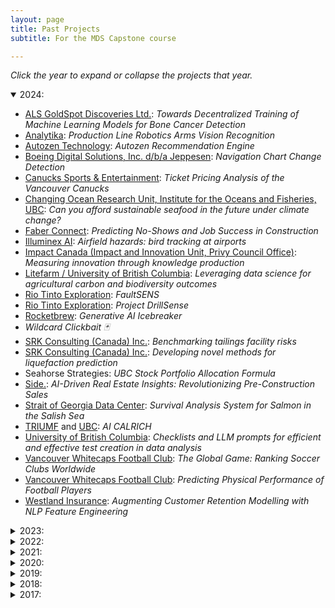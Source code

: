 ```yaml
---
layout: page
title: Past Projects
subtitle: For the MDS Capstone course

---
```


*Click the year to expand or collapse the projects that year.*

<details open>
  <summary>2024:</summary>

<ul>
<li><a href="https://goldspot.ca/">ALS GoldSpot Discoveries Ltd.</a>: <i>Towards Decentralized Training of Machine Learning Models for Bone Cancer Detection</i></li>
<li><a href="http://www.analytika.ca/">Analytika</a>: <i>Production Line Robotics Arms Vision Recognition</i></li>
<li><a href="https://www.autozen.com/">Autozen Technology</a>: <i>Autozen Recommendation Engine</i></li>
<li><a href="https://ww2.jeppesen.com/digital-aviation-analytics/">Boeing Digital Solutions, Inc. d/b/a Jeppesen</a>: <i>Navigation Chart Change Detection</i></li>
<li><a href="https://www.nhl.com/canucks/">Canucks Sports & Entertainment</a>: <i>Ticket Pricing Analysis of the Vancouver Canucks</i></li>
<li><a href="https://coru.oceans.ubc.ca/">Changing Ocean Research Unit, Institute for the Oceans and Fisheries, UBC</a>: <i>Can you afford sustainable seafood in the future under climate change?</i></li>
<li><a href="https://faberconnect.com/">Faber Connect</a>: <i>Predicting No-Shows and Job Success in Construction</i></li>
<li><a href="https://www.illuminex.ai/">Illuminex AI</a>: <i>Airfield hazards: bird tracking at airports</i></li>
<li><a href="https://impact.canada.ca/en">Impact Canada (Impact and Innovation Unit, Privy Council Office)</a>: <i>Measuring innovation through knowledge production</i></li>
<li><a href="https://ubcfarm.ubc.ca/csfs-research/litefarm/">Litefarm / University of British Columbia</a>: <i>Leveraging data science for agricultural carbon and biodiversity outcomes</i></li>
<li><a href="http://www.riotinto.com/">Rio Tinto Exploration</a>: <i>FaultSENS</i></li>
<li><a href="http://www.riotinto.com/">Rio Tinto Exploration</a>: <i>Project DrillSense</i></li>
<li><a href="https://www.therocketbrew.com/">Rocketbrew</a>: <i>Generative AI Icebreaker <li>Wildcard Clickbait 🃏</i></li>
<li><a href="https://www.srk.com/">SRK Consulting (Canada) Inc.</a>: <i>Benchmarking tailings facility risks</i></li>
<li><a href="https://www.srk.com/">SRK Consulting (Canada) Inc.</a>: <i>Developing novel methods for liquefaction prediction</i></li>
<li>Seahorse Strategies: <i>UBC Stock Portfolio Allocation Formula</i></li>
<li><a href="https://www.theside.ca/">Side.</a>: <i>AI-Driven Real Estate Insights: Revolutionizing Pre-Construction Sales</i></li>
<li><a href="https://sogdatacentre.ca/">Strait of Georgia Data Center</a>: <i>Survival Analysis System for Salmon in the Salish Sea</i></li>
<li><a href="https://www.triumf.ca/">TRIUMF</a> and <a href="https://www.ubc.ca/">UBC</a>: <i>AI CALRICH</i></li>
<li><a href="https://www.ubc.ca/">University of British Columbia</a>: <i>Checklists and LLM prompts for efficient and effective test creation in data analysis</i></li>
<li><a href="https://www.whitecapsfc.com/">Vancouver Whitecaps Football Club</a>: <i>The Global Game: Ranking Soccer Clubs Worldwide</i></li>
<li><a href="https://www.whitecapsfc.com/">Vancouver Whitecaps Football Club</a>: <i>Predicting Physical Performance of Football Players</i></li>
<li><a href="https://www.westlandinsurance.ca/">Westland Insurance</a>: <i>Augmenting Customer Retention Modelling with NLP Feature Engineering</i></li>

</details>

<details>
  <summary>2023:</summary>

<ul>
<li><a href="https://www.autozen.com/">Autozen Technology</a>: <i>Autozen Valuation Guru</i></li>
<li><a href="https://bgcengineering.ca/">BGC Engineering Inc.</a>: <i>Predicting the largest floods in Canadian rivers</i></li>
<li><a href="https://www.reliance-foundry.com/">Citysage for Reliance Foundry</a>: <i>Noise Pollution: Spatial modelling and visualization of urban sound levels</i></li>
<li><a href="https://cymaxgroup.com/">Cymax Group Technologies</a>: <i>Product Knowledge Graph</i></li>
<li><a href="https://www.eoas.ubc.ca/">EOAS department, UBC Faculty of Science</a>: <i>Data Science for polar ice core climate reconstructions</i></li>
<li><a href="https://goldspot.ca/">ALS GoldSpot Discoveries Ltd.</a>: <i>A Study on the Effects of Representation Bias on AI Performance and Methods of Mitigating it</i></li>
<li><a href="https://www.icbc.com/Pages/default.aspx">Insurance Corporation of BC</a>: <i>Image Recognition of Vehicle Odometer Readings</i></li>
<li><a href="https://www.neotomadb.org/">Neotoma Paleoecology Database(University of Wisconsin – Madison)</a>: <i>Finding Fossils in the Literature</i></li>
<li><a href="https://www.olyns.com/">Olyns</a>: <i>The Price Is Right!</i></li>
<li><a href="http://www.riotinto.com/">Rio Tinto Exploration</a>: <i>Clean sat</i></li>
<li><a href="https://www.seaspancorp.com/">Seaspan Corporation</a>: <i>Development of operation and maintenance analytics platform for container ships</i></li>
<li><a href="https://sitewise.com/">Sitewise Analytics</a>: <i>Restaurant Segmentation Analysis</i></li>
<li><a href="https://www.slalom.com/">Slalom Consulting</a>: <i>Power Price Prediction - a short-term forecast</i></li>
<li><a href="https://www.triumf.ca/">TRIUMF</a> and <a href="https://www.ubc.ca/">UBC</a>: <i>CALORICH AI</i></li>
<li><a href="https://www.trustingpixels.com/">Trusting Pixels Inc.</a>: <i>Compressed Softening Filter Detection</i></li>
<li><a href="https://digem.med.ubc.ca/">UBC Digital Emergency Medicine</a>: <i>Predictive analytics to support HLBC 8-1-1 and HEiDi triage</i></li>
<li><a href="https://www.whitecapsfc.com/">Vancouver Whitecaps Football Club</a>: <i>Finding Football Talent with Wearable Technology Using PlayerMaker sensors to understand academy player performance</i></li>
<li><a href="https://www.whitecapsfc.com/">Vancouver Whitecaps Football Club</a>: <i>Terrific Touch</i></li>
<li><a href="https://www.westlandinsurance.ca/">Westland Insurance</a>: <i>Predicting Customer Conversion</i></li>
<li><a href="https://www.adolus.com/">aDolus Inc</a>: <i>Can AI spot risky software in critical infrastructue?</i></li>
</ul>

</details>

<details>
  <summary>2022:</summary>

<ul>
<li><a href="https://pair.ubc.ca/surveys/canadian-campus-wellbeing-survey/">Canadian Campus Wellbeing Survey/UBC</a>: <i>Impact of COVID-19 on student mental health: Lessons from the CCWS</i></li>
<li><a href="https://corporatefinanceinstitute.com/">Corporate Finance Institute Education Inc.</a>: <i>Recency, Frequency, and Monetary Value Analysis</i></li>
<li><a href="https://corporatefinanceinstitute.com/">Corporate Finance Institute Education Inc.</a>: <i>Sales Forecasting</i></li>
<li><a href="https://www.defined.fi/">Defined Finance Ltd.</a>: <i>DeFi Dashboard: Follow and Forecast the Money</i></li>
<li><a href="https://www.glentel.com/home">Glentel</a>: <i>Practical people analytics for predicting retention</i></li>
<li><a href="https://www.glentel.com/home">Glentel</a>: <i>Practical people analytics for predicting employee performance</i></li>
<li><a href="https://goldspot.ca/">ALS GoldSpot Discoveries Ltd.</a>: <i>Detection and Mitigation of Data Drift and Model Decay</i></li>
<li><a href="https://goldspot.ca/">ALS GoldSpot Discoveries Ltd.</a>: <i>Panorama stitching of core-photos</i></li>
<li><a href="https://www.olyns.com/">Olyns</a>: <i>Prune CNN models to help people go green</i></li>
<li><a href="https://www.oraq.ai/">OraQ AI</a>: <i>Using NLP to untangle the complex web of dental conditions</i></li>
<li><a href="http://www.bccdc.ca/our-services/programs/population-public-health-surveillance">Population Health Surveillance and Epidemiology</a>: <i>BC Chronic Disease Visualization and Trend Analysis with R Shiny</i></li>
<li><a href="https://www.reliance-foundry.com/">Reliance Foundry Co. Ltd.</a>: <i>LiDAR object detection and classification for cities</i></li>
<li><a href="https://www.riversol.com/">Riversol Skincare Solutions Inc</a>: <i>Forecasting the success of online lead generation</i></li>
<li><a href="https://www.therocketbrew.com/">Rocketbrew Inc.</a>: <i>Creating (figurative) ecommerce shopping aisles with ML 🛒🛒🛒</i></li>
<li>Seahorse Strategies: <i>Data Analytics for Stock Market Trading</i></li>
<li><a href="https://simpl.mech.ubc.ca/">Sensing in Biomechanical Processes Lab (SimPL)</a>: <i>Towards a simplified method for video confirmation of head impact events in contact sports</i></li>
<li><a href="https://kin.educ.ubc.ca/research/neuro-mechanical/sensorimotor-physiology-lab/">Sensorimotor Physiology Laboratory</a>: <i>Decomposition of muscle activity for sensorimotor neuroscience</i></li>
<li><a href="https://sitewise.com/">Sitewise Analytics</a>: <i>Determining Restaurant Sales Performance Drivers through Feature Selection</i></li>
<li><a href="https://www.suncor.com/">Suncor Energy Inc.</a>: <i>Modelling Heat Exchanger Units to Optimize Cleaning Schedules</i></li>
<li><a href="https://www.triumf.ca/">TRIUMF</a>: <i>RICH AI</i></li>
<li><a href="https://www.trustingpixels.com/">Trusting Pixels Inc.</a>: <i>IMAGE COMPARISON ANALYSIS</i></li>
<li><a href="https://www.trustingpixels.com/">Trusting Pixels Inc.</a>: <i>PHOTO WITHIN PHOTO DETECTION</i></li>
<li><a href="https://awp.landfood.ubc.ca/">UBC Animal Welfare Program</a>: <i>Cow bonds: Visualizing and assessing changes in the social networks of dairy cows</i></li>
<li><a href="https://www.sauder.ubc.ca">UBC Sauder</a> and <a href="https://teejlab.com/">TeejLab</a>: <i>An Analytical Framework for Quantifying API Risks</i></li>
<li><a href="https://www.whitecapsfc.com/">Vancouver Whitecaps Football Club</a>: <i>Passing Perfection - Using Optical Tracking and Event Data to Evaluate MLS Player’s Passing Tendencies</i></li>
<li><a href="https://www.whitecapsfc.com/">Vancouver Whitecaps Football Club</a>: <i>Disruptive Defending - Using Optical Tracking and Event Data to Evaluate MLS Players’ Defensive Performance</i></li>
<li><a href="https://www.viewpoint.ai/">Viewpoint AI</a>: <i>Life Decision Support: Choose your best career path</i></li>
<li><a href="https://www.westlandinsurance.ca/">Westland Insurance</a>: <i>Predicting Customer Retention</i></li>
<li><a href="https://www.worldbank.org/en/home">World Bank</a>: (How quickly can South Asia transition to a green economy?)</li>
</ul>

</details>

<details>
  <summary>2021:</summary>

<ul>
<li><a href="http://www.analytika.ca/">Analytika</a>: <i>Transforming Customer Experiences</i></li>
<li><a href="https://www.bccsu.ca/">BC Centre on Substance Use</a>: <i>Using data science to identify and visualize novel compounds in illicit drug checking samples</i></li>
<li><a href="http://www2.gov.bc.ca/gov/content/data/about-data-management/bc-stats">BC Stats</a>: <i>Understanding voting method choices in the 2020 BC General Election</i></li>
<li><a href="https://www.bci.ca/">British Columbia Investment Management Corporation (BCI)</a>: <i>What Can SEC 10-K Textual Disclosures Tell Us About a Firm’s Earnings Quality and Future Stock Returns?</i></li>
<li>Canada Web Analytics Team: <i>Determining the Use Cases Across Data Science Sub-Fields for the Government of Canada&#39;s Web Analytics Operations</i></li>
<li><a href="https://www.cenovus.com/">Cenovus</a>: <i>Using Time Series Temperature Data to Determine Well Productivity</i></li>
<li><a href="https://core.ubc.ca/">Collaboration for Outcomes Research and Evaluation (CORE)</a>: <i>Data science and health outcomes research</i></li>
<li><a href="https://www.dialpad.com/">Dialpad</a>: <i>Detecting Emerging Topics, Trends and Anomalies from Call Center Transcripts</i></li>
<li><a href="https://www.dialpad.com/">Dialpad</a>: <i>Understanding &amp; Predicting Customer Satisfaction Using Vocal Features</i></li>
<li><a href="https://www.vchri.ca/">Gerontology and Diabetes Research Laboratory (GDRL)</a>: <i>Machine Learning Approaches to: 1. Diagnosing Lipohypertrophy at the bedside, and 2. Falls Prediction in Long Term Care</i></li>
<li><a href="https://www.glentel.com/home">Glentel</a>: <i>People Analytics</i></li>
<li><a href="https://goldspot.ca/">ALS GoldSpot Discoveries Ltd.</a>: <i>Automated drill core logging through the lens of Machine learning and Deep learning</i></li>
<li><a href="https://www.hootsuite.com/">Hootsuite</a>: <i>Customer Segmentation using Hootsuite Product Usage Data</i></li>
<li><a href="https://www.newsly.me/">Newsly</a>: <i>Audio listening preferences</i></li>
<li><a href="https://www.orbis.com/ca/institutional/home">Orbis Investments</a>: <i>Earning Calls Deception Analysis</i></li>
<li><a href="https://www.paybyphone.com/">PayByPhone</a>: <i>Anomaly Detection</i></li>
<li><a href="https://www.properly.ca/">Properly Inc</a>: <i>Image Processing: Quantifying The Home Condition From Property Images</i></li>
<li><a href="https://www.realtor.com/">Realtor.com</a>: <i>Identifying real estate investment opportunities using Machine Learning</i></li>
<li><a href="https://www.realtor.com/">Realtor.com</a>: <i>Will they or won&#39;t they? Return user prediction</i></li>
<li><a href="http://simpl.mech.ubc.ca/">Sensing in Biomechanical Processes Lab (SimPL)</a>: <i>Extracting and visualizing the human brain state using EEG data</i></li>
<li>UBC Cybersecurity Group: <i>Defend UBC</i></li>
<li><a href="https://www.whitecapsfc.com/">Vancouver Whitecaps Football Club</a>: <i>Football Fortune Telling: Predicting MLS Performance</i></li>
<li><a href="https://www.whitecapsfc.com/">Vancouver Whitecaps Football Club</a>: <i>Match Fit – Using Optical Tracking Data to Evaluate MLS Players’ Power, Fitness &amp; Fatigue</i></li>
<li><a href="https://www.adolus.com/">aDolus Inc</a>: <i>Software File Clustering (What is this file?)</i></li>
</ul>

</details>

<details>
  <summary>2020:</summary>

<ul>
<li><a href="https://www.adolus.com/">aDolus</a>: <i>Unearthing Hidden Vulnerabilities in Mission Critical Software</i></li>
<li><a href="http://www.analytika.ca/">Analytika</a>: <i>Smart Agriculture</i></li>
<li><a href="http://www.analytika.ca/">Analytika</a>: <i>Wells Timelines</i></li>
<li><a href="http://www2.gov.bc.ca/gov/content/data/about-data-management/bc-stats">BC Stats</a>: <i>Text Analytics: Quantifying the Responses to Open-Ended Survey Questions</i></li>
<li><a href="https://bgcengineering.ca/">BGC Engineering</a>: <i>Automated Tailings Dam Detection from Satellite Data</i></li>
<li><a href="https://bgcengineering.ca/">BGC Engineering</a>: <i>Data Driven Flood Forecasting</i></li>
<li><a href="https://www.playbiba.com/">Biba Ventures</a>: <i>Using Machine Learning to Predict Playground Usage Across the Continent</i></li>
<li><a href="https://deetken.com/">The Deetken Group</a>: <i>Forecasting the Evolution of Vancouver&#39;s Business Landscape</i> </li>
<li><a href="https://www.ecomm911.ca/">E-Comm 911</a>: <i>Natural language processing to help save lives and protect property</i></li>
<li><a href="http://www.glentel.com/home">Glentel</a>: <i>Making sense of people data</i></li>
<li><a href="https://goldspot.ca/">ALS GoldSpot Discoveries Ltd.</a>: <i>Core Photo Analysis</i></li>
<li><a href="https://mdacorporation.com/">MDA</a>: <i>Image Captioning of Overhead Earth Observation Imagery</i></li>
<li><a href="https://www.merchantgrowth.com/">Merchant Growth</a>: <i>Merchant Score: Intelligent Credit Decisioning For Risk Management</i></li>
<li><a href="https://www.paybyphone.com/">PayByPhone</a>: <i>Crowdsourced parking locations</i></li>
<li><a href="https://www.realtor.com/">Realtor.com</a>: <i>Photo-realistic Neighborhood Image Synthesis</i></li>
<li><a href="https://www.riversol.com/">Riversol Skincare Solutions</a>: <i>E-commerce domination in highly competitive markets driven by data science</i></li>
<li>Seahorse Strategies: <i>Seahorse Momentum Indicator</i></li>
<li><a href="https://www.translink.ca/">TransLink</a>: <i>Vision over Transit Incidents &amp; Claims</i></li>
<li><a href="https://www.translink.ca/">TransLink</a>: <i>Understanding Bus Delay in Metro Vancouver</i></li>
<li><a href="https://www.translink.ca/">TransLink</a>: <i>Optimizing Transit Stops</i></li>
<li><a href="https://www.urbanlogiq.com/">UrbanLogiq</a>: <i>Analysis of Connected Vehicle Driving Behaviour as a Predictor of Accidents</i></li>
<li><a href="https://www.urbanlogiq.com/">UrbanLogiq</a>: <i>Contextual analysis of amenity gaps in at-risk communities</i></li>
<li><a href="https://www.whitecapsfc.com/">Vancouver Whitecaps Football Club</a>: <i>Modelling the Physical Performances of the Vancouver Whitecaps</i></li>
<li><a href="https://www.whitecapsfc.com/">Vancouver Whitecaps Football Club</a>: <i>Understanding Players&#39; Offensive and Defensive Performance in Major League Soccer</i></li>
</ul>

</details>

<details>
  <summary>2019:</summary>

<ul>
<li><a href="http://www2.gov.bc.ca/gov/content/data/about-data-management/bc-stats">BC Stats</a>: <i>Quantifying the Responses to Open-Ended Survey Questions</i></li>
<li><a href="https://bgcengineering.ca/">BGC Engineering</a>: <i>Automated Landslide Detection and Delineation from Digital Terrain Data</i>               </li>
<li><a href="http://www.bcmea.com/">British Columbia Maritime Employers Association</a>: <i>Improving Labour Forecasting to Promote the Competitiveness of BC Ports</i></li>
<li><a href="https://www.ecomm911.ca/">E-Comm 911</a>: <i>Predictive Staffing Model to Help Save Life and Protect Property</i></li>
<li><a href="https://www.freshprep.ca/">Fresh Prep</a>: <i>Forecasting Meal Kit Orders</i></li>
<li><a href="https://www.sauder.ubc.ca/Faculty/Divisions/Management_Information_Systems_Division">Management Information Systems Group, UBC Sauder School of Business</a>: <i>Extracting a Corporate Social Network from SEC Filings</i></li>
<li><a href="https://mineraiferquebec.com/?lang=en">Minerai de fer Québec / Quebec Iron Ore</a>: <i>Image recognition of rock types for identification of rock formations</i></li>
<li><a href="https://mineraiferquebec.com/?lang=en">Minerai de fer Québec / Quebec Iron Ore</a>: <i>Predicting geological properties from drill metrics to predict rock composition</i></li>
<li><a href="http://www.providencehealthcare.org/">Providence Health Care</a>: <i>Forecasting of Staffing Needs</i></li>
<li><a href="https://qxmd.com/">QxMD</a>: <i>Generate cross-product recommendations to help get medical research adopted in clinical practice</i></li>
<li><a href="https://qxmd.com/">QxMD</a>: <i>Match real-time news stories with medical research literature</i></li>
<li><a href="https://www.rstudio.com/">RStudio</a>: <i>What the Git Is Going On Here!?</i></li>
<li><a href="https://www.realtor.com/">Realtor.com</a>: <i>Estimate the Value of Key Local attributes used in buying decisions</i></li>
<li>Seahorse Strategies: <i>Predicting the Stock Market</i></li>
<li><a href="https://www.triumf.ca/">TRIUMF</a>: <i>π-e-μ AI</i></li>
<li><a href="https://teejlab.com/">TeejLab</a>: <i>Technical Legal Risk Assessment for Data Services</i></li>
<li><a href="http://www.tetrad.com/">Tetrad</a>: <i>Understanding Restaurant Sales</i></li>
<li><a href="https://www.urbanlogiq.com/">UrbanLogiq</a>: <i>Indicators of Crash Severity</i></li>
</ul>


</details>

<details>
  <summary>2018:</summary>

<ul>
<li><a href="http://www2.gov.bc.ca/gov/content/data/about-data-management/bc-stats">BC Stats</a>: <i>Discovering thematic categories from survey comments</i></li>
<li><a href="https://bgcengineering.ca/">BGC Engineering</a>: <i>Anomaly detection and flood forecasting using real-time hydrometric data</i></li>
<li><a href="https://www.destinationbc.ca/">Destination BC</a>: <i>Predicting conversion rates for tourism advertisements on Facebook and Instagram</i></li>
<li><a href="https://www.finn.ai/">Finn AI</a>: <i>Evaluating a Natural Language Processing Pipeline for Chatbots</i></li>
<li><a href="https://www.microsoft.com/">Microsoft MSN</a>: <i>Web traffic prediction for msn.com</i></li>
<li><a href="https://www.sap.com/">SAP</a> and <a href="https://teejlab.com/">Teejlab</a>: <i>Automated Legal Risk Assessment on Web Service License Changes</i></li>
<li><a href="http://semios.com/">Semios</a>: <i>Binary Classification of Leaf Wetness Using Sensor Data</i></li>
<li><a href="https://www.thinkific.com/">Thinkific</a>: <i>Success in online learning: recommending actions to course creators</i></li>
<li><a href="https://unbounce.com">Unbounce</a>: <i>Using survival analysis to finding leading indicators of customer churn</i></li>
<li><a href="https://qxmd.com/">QxMD</a>: <i>Building a Recommendation System for Medical Research Papers</i></li>
<li><a href="http://www.sauder.ubc.ca/">UBC Sauder School of Business</a>: <i>Extracting features from financial documents for predicting firm performance</i></li>
<li><a href="https://www.visier.com/">Visier</a>: <i>Automated Human Resources Insight Discovery</i></li>
</ul>

</details>

<details>
  <summary>2017:</summary>

<ul>
<li><a href="http://www2.gov.bc.ca/gov/content/data/about-data-management/bc-stats">BC Stats</a>: <i>Empowering employee engagement through AI</i></li>
<li><a href="https://www.translink.ca/en/About-Us/Corporate-Overview/Operating-Companies/CMBC.aspx">Coast Mountain Bus Company</a>: <i>Forecasting Transit Schedules and Congestion Areas</i></li>
<li><a href="http://www.riotinto.com/">Rio Tinto</a>: <i>Tools for Analyzing Mining Drill Data</i></li>
<li><a href="http://ctlt.ubc.ca/">UBC CTLT</a>: <a href="https://ubc-mds.github.io/2018-01-01-CTLT-capstone/"><i>edXvis: Interactive Visualization of Student    Engagement with edX MOOCs</i></a></li>
<li><a href="https://unbounce.com/">Unbounce</a>: <i>Unbounce Community Forum Analysis</i></li>
</ul>

</details>
